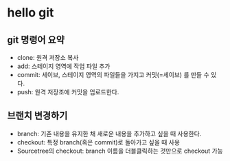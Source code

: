 # hello git

## git 명령어 요약

- clone: 원격 저장소 복사
- add: 스테이지 영역에 작업 파일 추가
- commit: 세이브, 스테이지 영역의 파일들을 가지고 커밋(=세이브) 를 만들 수 있다.
- push: 원격 저장조에 커밋을 업로드한다.

## 브랜치 변경하기

- branch: 기존 내용을 유지한 채 새로운 내용을 추가하고 싶을 때 사용한다.
- checkout: 특정 branch(혹은 commit)로 돌아가고 싶을 때 사용
- Sourcetree의 checkout: branch 이름을 더블클릭하는 것만으로 checkout 가능